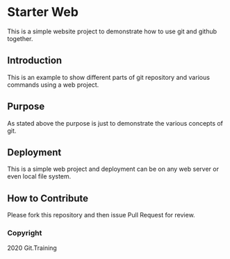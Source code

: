 # Starter Web

This is a simple website project to demonstrate how to use git and github together.

## Introduction

This is an example to show different parts of git repository and various commands using a web project.

## Purpose

As stated above the purpose is just to demonstrate the various concepts of git.

## Deployment

This is a simple web project and deployment can be on any web server or even local file system.

## How to Contribute

Please fork this repository and then issue Pull Request for review.

### Copyright

2020 Git.Training
